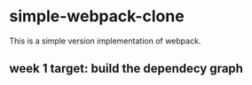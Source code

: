 # simple-webpack-clone

This is a simple version implementation of webpack.

## week 1 target: build the dependecy graph
